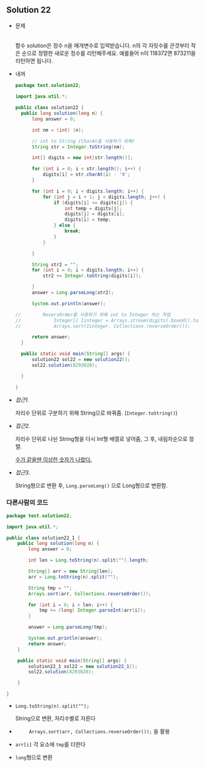 ## Solution 22

- 문제

  ###### 

  함수 solution은 정수 n을 매개변수로 입력받습니다. n의 각 자릿수를 큰것부터 작은 순으로 정렬한 새로운 정수를 리턴해주세요. 예를들어 n이 118372면 873211을 리턴하면 됩니다.

- 내꺼

  ```java
  package test.solution22;
  
  import java.util.*;
  
  public class solution22 {
  	public long solution(long n) {
  		long answer = 0;
  
  		int nm = (int) (n);
  
  		// int to String (CharAt을 사용하기 위해)
  		String str = Integer.toString(nm);
  
  		int[] digits = new int[str.length()];
  
  		for (int i = 0; i < str.length(); i++) {
  			digits[i] = str.charAt(i) - '0';
  		}
  
  		for (int i = 0; i < digits.length; i++) {
  			for (int j = i + 1; j < digits.length; j++) {
  				if (digits[i] <= digits[j]) {
  					int temp = digits[j];
  					digits[j] = digits[i];
  					digits[i] = temp;
  				} else {
  					break;
  				}
  			}
  
  		}
  
  		String str2 = "";
  		for (int i = 0; i < digits.length; i++) {
  			str2 += Integer.toString(digits[i]);
  
  		}
  		answer = Long.parseLong(str2);
  
  		System.out.println(answer);
  
  //		ReversOrder를 사용하기 위해 int to Integer 하는 작업
  //			Integer[] Iinteger = Arrays.stream(digits).boxed().toArray(Integer[]::new);
  //			Arrays.sort(Iinteger, Collections.reverseOrder());
  
  		return answer;
  	}
  
  	public static void main(String[] args) {
  		solution22 sol22 = new solution22();
  		sol22.solution(8293028);
  
  	}
  
  }
  ```

- *접근1.*

  자리수 단위로 구분하기 위해 String으로 바꿔줌. (`Integer.toString()`)

- *접근2.*

  자리수 단위로 나뉜 String형을 다시 Int형 배열로 넣어줌, 그 후, 내림차순으로 정렬.

  <u>수가 같을땐 이상한 숫자가 나왔다.</u>

- *접근3.*

  String형으로 변환 후, `Long.parseLong()` 으로 Long형으로 변환함.



### 다른사람의 코드

```java
package test.solution22;

import java.util.*;

public class solution22_1 {
	public long solution(long n) {
		long answer = 0;

		int len = Long.toString(n).split("").length;

		String[] arr = new String[len];
		arr = Long.toString(n).split("");

		String tmp = "";
		Arrays.sort(arr, Collections.reverseOrder());

		for (int i = 0; i < len; i++) {
			tmp += (long) Integer.parseInt(arr[i]);
		}

		answer = Long.parseLong(tmp);

		System.out.println(answer);
		return answer;
	}

	public static void main(String[] args) {
		solution22_1 sol22 = new solution22_1();
		sol22.solution(8293028);

	}

}
```

- `Long.toString(n).split("");` 

  String으로 변환, 자리수별로 자른다

- `		Arrays.sort(arr, Collections.reverseOrder());` 을 활용

- `arr[i]` 각 요소에 `tmp`를 더한다

- `long`형으로 변환

